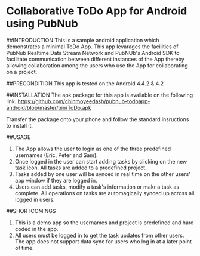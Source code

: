 Collaborative ToDo App for Android using PubNub
================================================

##INTRODUCTION
This is a sample android application which demonstrates a minimal ToDo App. This app levarages the facilities of PubNub 
Realtime Data Stream Network and PubNUb's Android SDK to facilitate communication between different instances of the App thereby allowing collaboration among the users who use the App for collaborating on a project.


##PRECONDITION
This app is tested on the Android 4.4.2 & 4.2 

##INSTALLATION
The apk package for this app is available on the following link.
https://github.com/chinmoyeedash/pubnub-todoapp-android/blob/master/bin/ToDo.apk

Transfer the package onto your phone and follow the standard insructions to install it.

##USAGE
1. The App allows the user to login as one of the three predefined usernames (Eric, Peter and Sam).
2. Once logged in the user can start adding tasks by clicking on the new task icon. All tasks are added to a predefined project.
3. Tasks added by one user will be synced in real time on the other users' app window if they are logged in.
4. Users can add tasks, modify a task's information or makr a task as complete. All operations on tasks are automagically synced up across all logged in users.

##SHORTCOMINGS
1. This is a demo app so the usernames and project is predefined and hard coded in the app.
2. All users must be logged in to get the task updates from other users. The app does not support data sync for users who log in at a later point of time.





